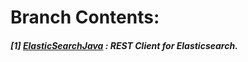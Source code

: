 # **Branch Contents:**

##### [1] [ElasticSearchJava](https://github.com/rahulvaish/ElasticSearch-Java/tree/ElasticSearchJava) : REST Client for Elasticsearch.


